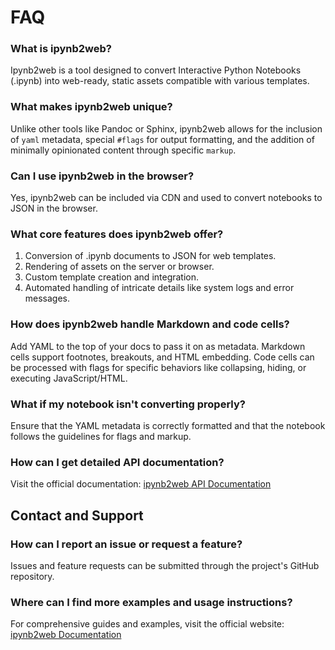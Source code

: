 # FAQ

### What is ipynb2web?

Ipynb2web is a tool designed to convert Interactive Python Notebooks (.ipynb) into web-ready, static assets compatible with various templates.

### What makes ipynb2web unique?

Unlike other tools like Pandoc or Sphinx, ipynb2web allows for the inclusion of `yaml` metadata, special `#flags` for output formatting, and the addition of minimally opinionated content through specific `markup`.

### Can I use ipynb2web in the browser?

Yes, ipynb2web can be included via CDN and used to convert notebooks to JSON in the browser.

### What core features does ipynb2web offer?

1. Conversion of .ipynb documents to JSON for web templates.
2. Rendering of assets on the server or browser.
3. Custom template creation and integration.
4. Automated handling of intricate details like system logs and error messages.

### How does ipynb2web handle Markdown and code cells?

Add YAML to the top of your docs to pass it on as metadata. Markdown cells support footnotes, breakouts, and HTML embedding. Code cells can be processed with flags for specific behaviors like collapsing, hiding, or executing JavaScript/HTML.

### What if my notebook isn't converting properly?

Ensure that the YAML metadata is correctly formatted and that the notebook follows the guidelines for flags and markup.

### How can I get detailed API documentation?

Visit the official documentation: [ipynb2web API Documentation](https://ipynb2web.com/jsdocs/module-Ipynb2web_browser.html)

## Contact and Support

### How can I report an issue or request a feature?

Issues and feature requests can be submitted through the project's GitHub repository.

### Where can I find more examples and usage instructions?

For comprehensive guides and examples, visit the official website: [ipynb2web Documentation](https://ipynb2web.com/docs/overview/getting-started)
